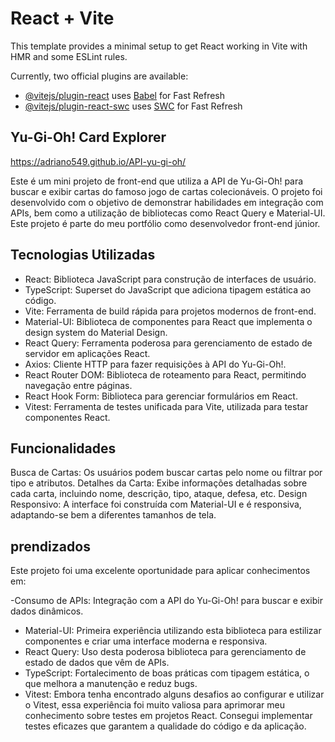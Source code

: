 # React + Vite

This template provides a minimal setup to get React working in Vite with HMR and some ESLint rules.

Currently, two official plugins are available:

- [@vitejs/plugin-react](https://github.com/vitejs/vite-plugin-react/blob/main/packages/plugin-react/README.md) uses [Babel](https://babeljs.io/) for Fast Refresh
- [@vitejs/plugin-react-swc](https://github.com/vitejs/vite-plugin-react-swc) uses [SWC](https://swc.rs/) for Fast Refresh

## Yu-Gi-Oh! Card Explorer
https://adriano549.github.io/API-yu-gi-oh/

Este é um mini projeto de front-end que utiliza a API de Yu-Gi-Oh! para buscar e exibir cartas do famoso jogo de cartas colecionáveis. O projeto foi desenvolvido com o objetivo de demonstrar habilidades em integração com APIs, bem como a utilização de bibliotecas como React Query e Material-UI. Este projeto é parte do meu portfólio como desenvolvedor front-end júnior.

## Tecnologias Utilizadas
- React: Biblioteca JavaScript para construção de interfaces de usuário.
- TypeScript: Superset do JavaScript que adiciona tipagem estática ao código.
- Vite: Ferramenta de build rápida para projetos modernos de front-end.
- Material-UI: Biblioteca de componentes para React que implementa o design system do Material Design.
- React Query: Ferramenta poderosa para gerenciamento de estado de servidor em aplicações React.
- Axios: Cliente HTTP para fazer requisições à API do Yu-Gi-Oh!.
- React Router DOM: Biblioteca de roteamento para React, permitindo navegação entre páginas.
- React Hook Form: Biblioteca para gerenciar formulários em React.
- Vitest: Ferramenta de testes unificada para Vite, utilizada para testar componentes React.

## Funcionalidades
Busca de Cartas: Os usuários podem buscar cartas pelo nome ou filtrar por tipo e atributos.
Detalhes da Carta: Exibe informações detalhadas sobre cada carta, incluindo nome, descrição, tipo, ataque, defesa, etc.
Design Responsivo: A interface foi construída com Material-UI e é responsiva, adaptando-se bem a diferentes tamanhos de tela.

## prendizados
Este projeto foi uma excelente oportunidade para aplicar conhecimentos em:

-Consumo de APIs: Integração com a API do Yu-Gi-Oh! para buscar e exibir dados dinâmicos.
- Material-UI: Primeira experiência utilizando esta biblioteca para estilizar componentes e criar uma interface moderna e responsiva.
- React Query: Uso desta poderosa biblioteca para gerenciamento de estado de dados que vêm de APIs.
- TypeScript: Fortalecimento de boas práticas com tipagem estática, o que melhora a manutenção e reduz bugs.
- Vitest: Embora tenha encontrado alguns desafios ao configurar e utilizar o Vitest, essa experiência foi muito valiosa para aprimorar meu conhecimento sobre testes em projetos React. Consegui implementar testes eficazes que garantem a qualidade do código e da aplicação.
